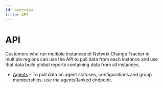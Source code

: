 ```yaml
---
id: overview
title: API
---
```


# API

Customers who run multiple instances of Netwrix Change Tracker in multiple regions can use the API to pull data from each instance and use that data build global reports containing data from all instances.

- [Agents](Agents.md "Agents") – To pull data on agent statuses, configurations and group memberships, use the agentsRanked endpoint.